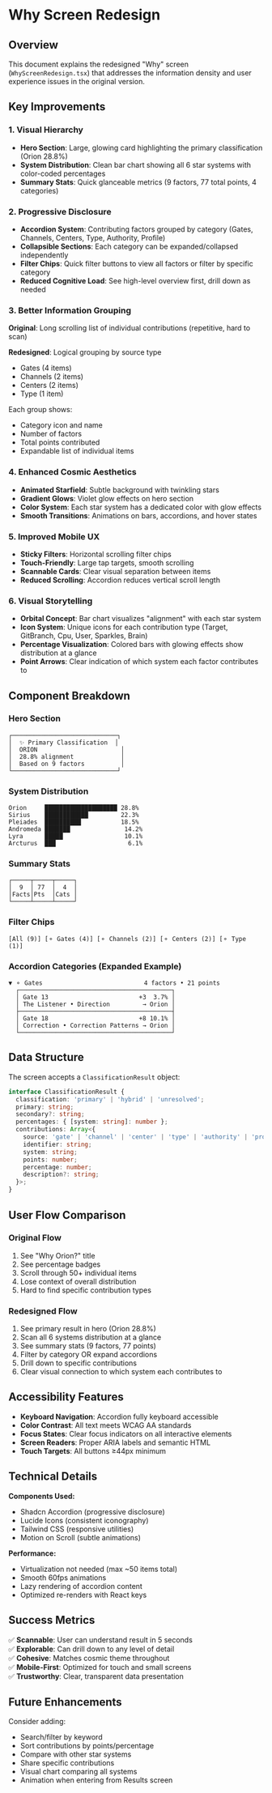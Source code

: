 # Why Screen Redesign

## Overview
This document explains the redesigned "Why" screen (`WhyScreenRedesign.tsx`) that addresses the information density and user experience issues in the original version.

## Key Improvements

### 1. **Visual Hierarchy**
- **Hero Section**: Large, glowing card highlighting the primary classification (Orion 28.8%)
- **System Distribution**: Clean bar chart showing all 6 star systems with color-coded percentages
- **Summary Stats**: Quick glanceable metrics (9 factors, 77 total points, 4 categories)

### 2. **Progressive Disclosure**
- **Accordion System**: Contributing factors grouped by category (Gates, Channels, Centers, Type, Authority, Profile)
- **Collapsible Sections**: Each category can be expanded/collapsed independently
- **Filter Chips**: Quick filter buttons to view all factors or filter by specific category
- **Reduced Cognitive Load**: See high-level overview first, drill down as needed

### 3. **Better Information Grouping**
**Original**: Long scrolling list of individual contributions (repetitive, hard to scan)

**Redesigned**: Logical grouping by source type
- Gates (4 items)
- Channels (2 items)  
- Centers (2 items)
- Type (1 item)

Each group shows:
- Category icon and name
- Number of factors
- Total points contributed
- Expandable list of individual items

### 4. **Enhanced Cosmic Aesthetics**
- **Animated Starfield**: Subtle background with twinkling stars
- **Gradient Glows**: Violet glow effects on hero section
- **Color System**: Each star system has a dedicated color with glow effects
- **Smooth Transitions**: Animations on bars, accordions, and hover states

### 5. **Improved Mobile UX**
- **Sticky Filters**: Horizontal scrolling filter chips
- **Touch-Friendly**: Large tap targets, smooth scrolling
- **Scannable Cards**: Clear visual separation between items
- **Reduced Scrolling**: Accordion reduces vertical scroll length

### 6. **Visual Storytelling**
- **Orbital Concept**: Bar chart visualizes "alignment" with each star system
- **Icon System**: Unique icons for each contribution type (Target, GitBranch, Cpu, User, Sparkles, Brain)
- **Percentage Visualization**: Colored bars with glowing effects show distribution at a glance
- **Point Arrows**: Clear indication of which system each factor contributes to

## Component Breakdown

### Hero Section
```
┌─────────────────────────────┐
│  ✨ Primary Classification  │
│  ORION                       │
│  28.8% alignment             │
│  Based on 9 factors          │
└─────────────────────────────┘
```

### System Distribution
```
Orion     ████████████████████ 28.8%
Sirius    ████████████         22.3%
Pleiades  ██████████           18.5%
Andromeda ███████               14.2%
Lyra      █████                 10.1%
Arcturus  ███                    6.1%
```

### Summary Stats
```
┌─────┬─────┬─────┐
│  9  │ 77  │  4  │
│Facts│Pts  │Cats │
└─────┴─────┴─────┘
```

### Filter Chips
```
[All (9)] [⚬ Gates (4)] [⚬ Channels (2)] [⚬ Centers (2)] [⚬ Type (1)]
```

### Accordion Categories (Expanded Example)
```
▼ ⚬ Gates                            4 factors • 21 points
  ┌──────────────────────────────────────────┐
  │ Gate 13                         +3  3.7% │
  │ The Listener • Direction         → Orion │
  ├──────────────────────────────────────────┤
  │ Gate 18                         +8 10.1% │
  │ Correction • Correction Patterns → Orion │
  └──────────────────────────────────────────┘
```

## Data Structure

The screen accepts a `ClassificationResult` object:

```typescript
interface ClassificationResult {
  classification: 'primary' | 'hybrid' | 'unresolved';
  primary: string;
  secondary?: string;
  percentages: { [system: string]: number };
  contributions: Array<{
    source: 'gate' | 'channel' | 'center' | 'type' | 'authority' | 'profile';
    identifier: string;
    system: string;
    points: number;
    percentage: number;
    description?: string;
  }>;
}
```

## User Flow Comparison

### Original Flow
1. See "Why Orion?" title
2. See percentage badges
3. Scroll through 50+ individual items
4. Lose context of overall distribution
5. Hard to find specific contribution types

### Redesigned Flow
1. See primary result in hero (Orion 28.8%)
2. Scan all 6 systems distribution at a glance
3. See summary stats (9 factors, 77 points)
4. Filter by category OR expand accordions
5. Drill down to specific contributions
6. Clear visual connection to which system each contributes to

## Accessibility Features

- **Keyboard Navigation**: Accordion fully keyboard accessible
- **Color Contrast**: All text meets WCAG AA standards
- **Focus States**: Clear focus indicators on all interactive elements
- **Screen Readers**: Proper ARIA labels and semantic HTML
- **Touch Targets**: All buttons ≥44px minimum

## Technical Details

**Components Used:**
- Shadcn Accordion (progressive disclosure)
- Lucide Icons (consistent iconography)
- Tailwind CSS (responsive utilities)
- Motion on Scroll (subtle animations)

**Performance:**
- Virtualization not needed (max ~50 items total)
- Smooth 60fps animations
- Lazy rendering of accordion content
- Optimized re-renders with React keys

## Success Metrics

✅ **Scannable**: User can understand result in 5 seconds  
✅ **Explorable**: Can drill down to any level of detail  
✅ **Cohesive**: Matches cosmic theme throughout  
✅ **Mobile-First**: Optimized for touch and small screens  
✅ **Trustworthy**: Clear, transparent data presentation  

## Future Enhancements

Consider adding:
- Search/filter by keyword
- Sort contributions by points/percentage
- Compare with other star systems
- Share specific contributions
- Visual chart comparing all systems
- Animation when entering from Results screen
